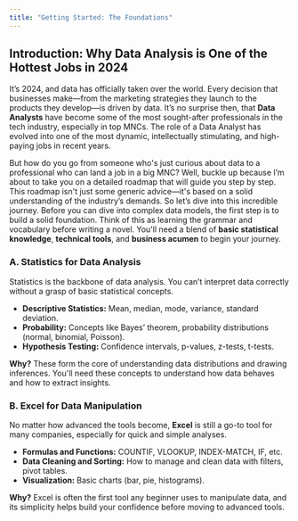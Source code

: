 ```yaml
---
title: "Getting Started: The Foundations"
---
```


## Introduction: Why Data Analysis is One of the Hottest Jobs in 2024

It’s 2024, and data has officially taken over the world. Every decision that businesses make—from the marketing strategies they launch to the products they develop—is driven by data. It’s no surprise then, that **Data Analysts** have become some of the most sought-after professionals in the tech industry, especially in top MNCs. The role of a Data Analyst has evolved into one of the most dynamic, intellectually stimulating, and high-paying jobs in recent years.

But how do you go from someone who's just curious about data to a professional who can land a job in a big MNC? Well, buckle up because I’m about to take you on a detailed roadmap that will guide you step by step. This roadmap isn't just some generic advice—it's based on a solid understanding of the industry’s demands. So let’s dive into this incredible journey.
Before you can dive into complex data models, the first step is to build a solid foundation. Think of this as learning the grammar and vocabulary before writing a novel. You'll need a blend of **basic statistical knowledge**, **technical tools**, and **business acumen** to begin your journey.

### A. **Statistics for Data Analysis** 
Statistics is the backbone of data analysis. You can’t interpret data correctly without a grasp of basic statistical concepts.

- **Descriptive Statistics:** Mean, median, mode, variance, standard deviation.
- **Probability:** Concepts like Bayes’ theorem, probability distributions (normal, binomial, Poisson).
- **Hypothesis Testing:** Confidence intervals, p-values, z-tests, t-tests.

**Why?** These form the core of understanding data distributions and drawing inferences. You'll need these concepts to understand how data behaves and how to extract insights.

### B. **Excel for Data Manipulation**
No matter how advanced the tools become, **Excel** is still a go-to tool for many companies, especially for quick and simple analyses.

- **Formulas and Functions:** COUNTIF, VLOOKUP, INDEX-MATCH, IF, etc.
- **Data Cleaning and Sorting:** How to manage and clean data with filters, pivot tables.
- **Visualization:** Basic charts (bar, pie, histograms).

**Why?** Excel is often the first tool any beginner uses to manipulate data, and its simplicity helps build your confidence before moving to advanced tools.